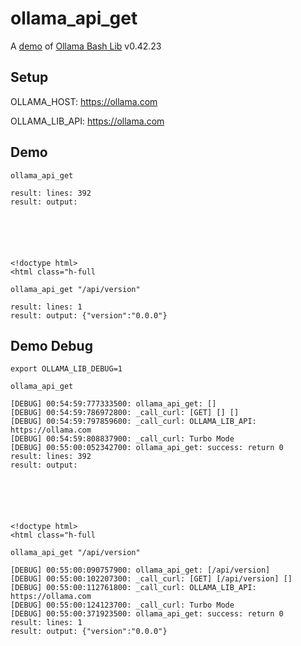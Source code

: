 # ollama_api_get

A [demo](../README.md#demos) of [Ollama Bash Lib](https://github.com/attogram/ollama-bash-lib) v0.42.23

## Setup

OLLAMA_HOST: https://ollama.com

OLLAMA_LIB_API: https://ollama.com


## Demo


```
ollama_api_get

result: lines: 392
result: output: 






<!doctype html>
<html class="h-full
```

```
ollama_api_get "/api/version"

result: lines: 1
result: output: {"version":"0.0.0"}
```

## Demo Debug

`export OLLAMA_LIB_DEBUG=1`


```
ollama_api_get

[DEBUG] 00:54:59:777333500: ollama_api_get: []
[DEBUG] 00:54:59:786972800: _call_curl: [GET] [] []
[DEBUG] 00:54:59:797859600: _call_curl: OLLAMA_LIB_API: https://ollama.com
[DEBUG] 00:54:59:808837900: _call_curl: Turbo Mode
[DEBUG] 00:55:00:052342700: ollama_api_get: success: return 0
result: lines: 392
result: output: 






<!doctype html>
<html class="h-full
```

```
ollama_api_get "/api/version"

[DEBUG] 00:55:00:090757900: ollama_api_get: [/api/version]
[DEBUG] 00:55:00:102207300: _call_curl: [GET] [/api/version] []
[DEBUG] 00:55:00:112761800: _call_curl: OLLAMA_LIB_API: https://ollama.com
[DEBUG] 00:55:00:124123700: _call_curl: Turbo Mode
[DEBUG] 00:55:00:371923500: ollama_api_get: success: return 0
result: lines: 1
result: output: {"version":"0.0.0"}
```
